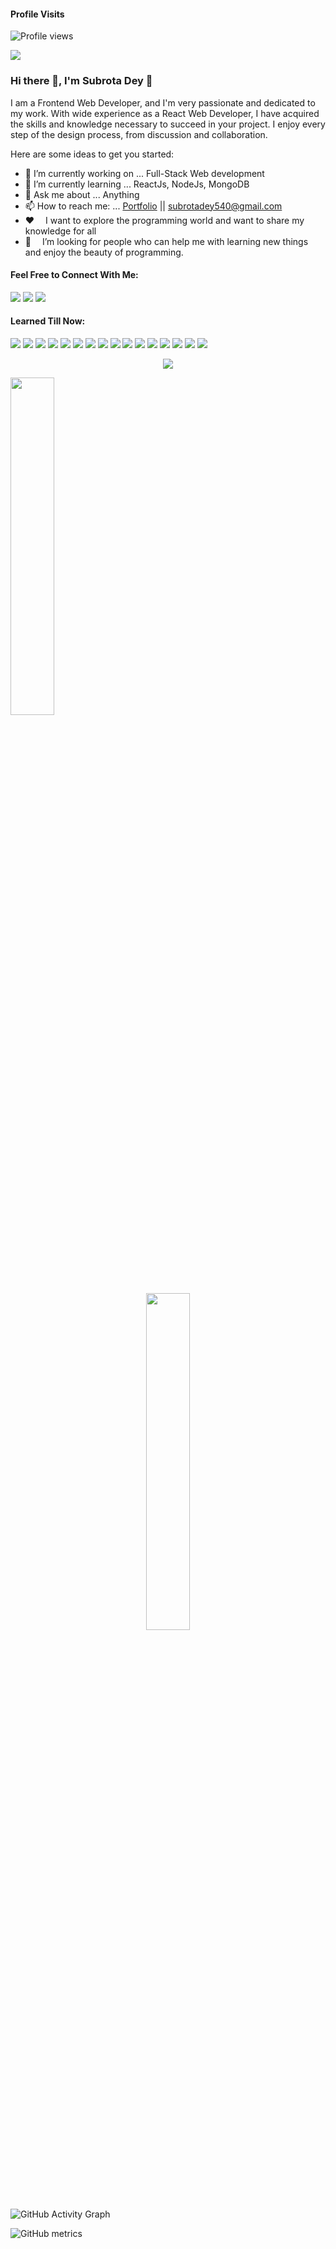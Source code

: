#### Profile Visits
![Profile views](https://gpvc.arturio.dev/subrotadey)

![](https://scontent.fdac99-1.fna.fbcdn.net/v/t39.30808-6/s960x960/259986917_726483308326026_7823771125857726523_n.jpg?_nc_cat=106&ccb=1-5&_nc_sid=e3f864&_nc_ohc=k0KF4QeZybAAX_D-wJ2&_nc_ht=scontent.fdac99-1.fna&oh=f253939f6dbd56f34dfc6c7c5eb74c3b&oe=619FE353)

### Hi there 👋, I'm Subrota Dey 👋

I am a Frontend Web Developer, and I'm very passionate and dedicated to my work.
With wide experience as a React Web Developer, I have acquired the skills and knowledge necessary to succeed in your project. I enjoy every step of the design process, from discussion and collaboration.

Here are some ideas to get you started:

- 🔭 I’m currently working on ... Full-Stack Web development
- 🌱 I’m currently learning ... ReactJs, NodeJs, MongoDB
- 💬 Ask me about ... Anything
- 📫 How to reach me: ... [Portfolio](https://subrota-portfolio.netlify.app/) || subrotadey540@gmail.com
- :hearts: &emsp;I want to explore the programming world and want to share my knowledge for all <br/>
- 🤔 &emsp;I’m looking for people who can help me with learning new things and enjoy the beauty of programming.<br/>

#### Feel Free to Connect With Me:
[<img src="https://img.shields.io/badge/Facebook-1877F2?style=for-the-badge&logo=facebook&logoColor=white" />](https://www.facebook.com/subrota.dey540) [<img src="https://img.shields.io/badge/LinkedIn-0077B5?style=for-the-badge&logo=linkedin&logoColor=white" />](https://www.linkedin.com/in/subrota-dey-9a7579210/) [<img src="https://img.shields.io/badge/Gmail-D14836?style=for-the-badge&logo=gmail&logoColor=white" />](mailto:subrotadey540@gmail.com)

#### Learned Till Now:
<img src="https://img.shields.io/badge/HTML5-E34F26?style=for-the-badge&logo=html5&logoColor=white" /> <img src="https://img.shields.io/badge/CSS3-1572B6?style=for-the-badge&logo=css3&logoColor=white" /> <img src="https://img.shields.io/badge/Bootstrap-563D7C?style=for-the-badge&logo=bootstrap&logoColor=white" /> <img src="https://img.shields.io/badge/Tailwind_CSS-38B2AC?style=for-the-badge&logo=tailwind-css&logoColor=white" /> <img src="https://img.shields.io/badge/JavaScript-323330?style=for-the-badge&logo=javascript&logoColor=F7DF1E" /> <img src="https://img.shields.io/badge/TypeScript-007ACC?style=for-the-badge&logo=typescript&logoColor=white" /> <img src="https://img.shields.io/badge/React-20232A?style=for-the-badge&logo=react&logoColor=61DAFB" /> <img src="https://img.shields.io/badge/Material--UI-0081CB?style=for-the-badge&logo=material-ui&logoColor=white" /> <img src="https://img.shields.io/badge/React_Router-CA4245?style=for-the-badge&logo=react-router&logoColor=white" /> <img src="https://img.shields.io/badge/firebase-ffca28?style=for-the-badge&logo=firebase&logoColor=black" /> <img src="https://img.shields.io/badge/Node.js-339933?style=for-the-badge&logo=nodedotjs&logoColor=white" /> <img src="https://img.shields.io/badge/Express.js-000000?style=for-the-badge&logo=express&logoColor=white" /> <img src="https://img.shields.io/badge/MongoDB-4EA94B?style=for-the-badge&logo=mongodb&logoColor=white" /> <img src="https://img.shields.io/badge/Heroku-430098?style=for-the-badge&logo=heroku&logoColor=white" /> <img src="https://img.shields.io/badge/Visual_Studio_Code-5C2D91?style=for-the-badge&logo=visual%20studio&logoColor=white" /> <img src="https://img.shields.io/badge/Git-F05032?style=for-the-badge&logo=git&logoColor=white" />


<p align="center">
  <img src="https://github-readme-stats.vercel.app/api?username=subrotadey&show_icons=true&theme=tokyonight&line_height=52" />
</p>
<p>
  <img width="37.2%" src="https://github-readme-stats.vercel.app/api/top-langs/?username=subrotadey&count_private=true&theme=tokyonight&line_height=52" />
</p>
<p align="center">
  <img width="37.2%" src="https://github-readme-streak-stats.herokuapp.com/?user=subrotadey&theme=dark" />
</p>


![GitHub Activity Graph](https://activity-graph.herokuapp.com/graph?username=subrotadey)  

![GitHub metrics](https://metrics.lecoq.io/subrotadey)
